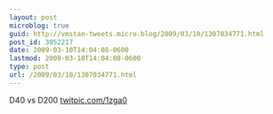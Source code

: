 ```yaml
---
layout: post
microblog: true
guid: http://vmstan-tweets.micro.blog/2009/03/10/1307034771.html
post_id: 3052217
date: 2009-03-10T14:04:08-0600
lastmod: 2009-03-10T14:04:08-0600
type: post
url: /2009/03/10/1307034771.html
---
```

D40 vs D200  [twitpic.com/1zga0](http://twitpic.com/1zga0)

